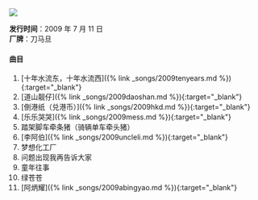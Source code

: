 <img src="{{site.cdn}}/assets/imgs/county2009.jpg">

**发行时间**：2009 年 7 月 11 日  
**厂牌**：刀马旦

#### 曲目

1. [十年水流东，十年水流西]({% link _songs/2009tenyears.md %}){:target="_blank"}
2. [道山靓仔]({% link _songs/2009daoshan.md %}){:target="_blank"}
3. [倒港纸（兑港币）]({% link _songs/2009hkd.md %}){:target="_blank"}
4. [乐乐哭哭]({% link _songs/2009mess.md %}){:target="_blank"}
5. 踏架脚车牵条猪（骑辆单车牵头猪）
6. [李阿伯]({% link _songs/2009uncleli.md %}){:target="_blank"}
7. 梦想化工厂
8. 问题出现我再告诉大家
9. 童年往事
10. 绿苍苍
11. [阿炳耀]({% link _songs/2009abingyao.md %}){:target="_blank"}
